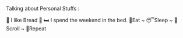Talking about Personal Stuffs :

🍞 I like Bread 🤤
🛏️ I spend the weekend in the bed.
🍔Eat ~ 😴Sleep ~ 📱Scroll ~ 🔁Repeat